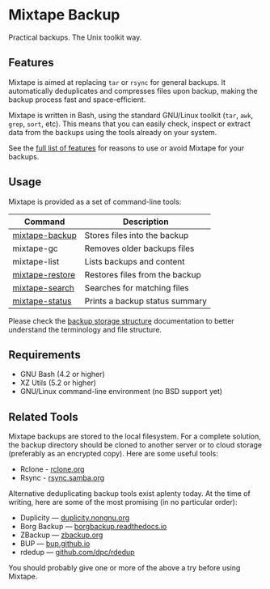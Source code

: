 # Mixtape Backup

Practical backups. The Unix toolkit way.


## Features

Mixtape is aimed at replacing `tar` or `rsync` for general backups. It
automatically deduplicates and compresses files upon backup, making the
backup process fast and space-efficient.

Mixtape is written in Bash, using the standard GNU/Linux toolkit (`tar`,
`awk`, `grep`, `sort`, etc). This means that you can easily check, inspect
or extract data from the backups using the tools already on your system.

See the [full list of features](docs/features.md) for reasons to use or
avoid Mixtape for your backups.


## Usage

Mixtape is provided as a set of command-line tools:

| Command                                    | Description                    |
| ------------------------------------------ | ------------------------------ |
| [mixtape-backup](docs/mixtape-backup.md)   | Stores files into the backup   |
| mixtape-gc                                 | Removes older backups files    |
| mixtape-list                               | Lists backups and content      |
| [mixtape-restore](docs/mixtape-restore.md) | Restores files from the backup |
| [mixtape-search](docs/mixtape-search.md)   | Searches for matching files    |
| [mixtape-status](docs/mixtape-status.md)   | Prints a backup status summary |

Please check the [backup storage structure](docs/storage.md) documentation
to better understand the terminology and file structure.


## Requirements

* GNU Bash (4.2 or higher)
* XZ Utils (5.2 or higher)
* GNU/Linux command-line environment (no BSD support yet)


## Related Tools

Mixtape backups are stored to the local filesystem. For a complete solution,
the backup directory should be cloned to another server or to cloud storage
(preferably as an encrypted copy). Here are some useful tools:

- Rclone - [rclone.org](http://rclone.org)
- Rsync - [rsync.samba.org](https://rsync.samba.org)

Alternative deduplicating backup tools exist aplenty today. At the time of
writing, here are some of the most promising (in no particular order):

- Duplicity — [duplicity.nongnu.org](http://duplicity.nongnu.org/)
- Borg Backup — [borgbackup.readthedocs.io](https://borgbackup.readthedocs.io/)
- ZBackup — [zbackup.org](http://zbackup.org)
- BUP — [bup.github.io](https://bup.github.io)
- rdedup — [github.com/dpc/rdedup](https://github.com/dpc/rdedup)

You should probably give one or more of the above a try before using Mixtape.
